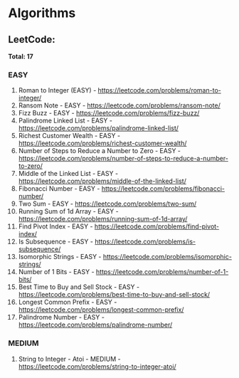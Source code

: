 # Algorithms
 
## LeetCode:

**Total: 17**

### EASY

1. Roman to Integer (EASY) - https://leetcode.com/problems/roman-to-integer/
2. Ransom Note - EASY -  https://leetcode.com/problems/ransom-note/
3. Fizz Buzz - EASY - https://leetcode.com/problems/fizz-buzz/
4. Palindrome Linked List - EASY - https://leetcode.com/problems/palindrome-linked-list/
5. Richest Customer Wealth - EASY - https://leetcode.com/problems/richest-customer-wealth/
6. Number of Steps to Reduce a Number to Zero - EASY - https://leetcode.com/problems/number-of-steps-to-reduce-a-number-to-zero/
7. Middle of the Linked List  - EASY - https://leetcode.com/problems/middle-of-the-linked-list/
8. Fibonacci Number - EASY - https://leetcode.com/problems/fibonacci-number/
9. Two Sum - EASY - https://leetcode.com/problems/two-sum/
10. Running Sum of 1d Array - EASY - https://leetcode.com/problems/running-sum-of-1d-array/
11. Find Pivot Index - EASY - https://leetcode.com/problems/find-pivot-index/
12. Is Subsequence - EASY - https://leetcode.com/problems/is-subsequence/
13. Isomorphic Strings - EASY - https://leetcode.com/problems/isomorphic-strings/
14. Number of 1 Bits - EASY - https://leetcode.com/problems/number-of-1-bits/
15. Best Time to Buy and Sell Stock - EASY - https://leetcode.com/problems/best-time-to-buy-and-sell-stock/
16. Longest Common Prefix - EASY - https://leetcode.com/problems/longest-common-prefix/
17. Palindrome Number - EASY - https://leetcode.com/problems/palindrome-number/

### MEDIUM

1. String to Integer - Atoi - MEDIUM - https://leetcode.com/problems/string-to-integer-atoi/ 
